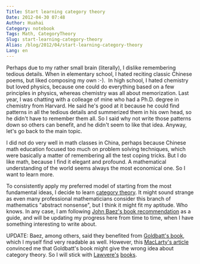 ```yaml
---
Title: Start learning category theory
Date: 2012-04-30 07:48
Author: Huahai
Category: notebook
Tags: Math, CategoryTheory
Slug: start-learning-category-theory
Alias: /blog/2012/04/start-learning-category-theory
Lang: en
---
```


Perhaps due to my rather small brain (literally), I dislike remembering tedious details. When in elementary school, I hated reciting classic Chinese poems, but liked composing my own :-).  In high school, I hated chemistry but loved physics, because one could do everything based on a few principles in physics, whereas chemistry was all about memorization. Last year, I was chatting with a colleage of mine who had a Ph.D. degree in chemistry from Harvard. He said he's good at it because he could find patterns in all the tedious details and summerized them in his own head, so he didn't have to remember them all. So I said why not write those patterns down so others can benefit, and he didn't seem to like that idea. Anyway, let's go back to the main topic.

I did not do very well in math classes in China, perhaps because Chinese math education focused too much on problem solving techniques, which were basically a matter of remembering all the test coping tricks. But I do like math, because I find it elegant and profound. A mathematical understanding of the world seems always the most economical one. So I want to learn more.

To consistently apply my preferred model of starting from the most fundamental ideas, I decide to learn [category theory](https://en.wikipedia.org/wiki/Category_theory). It might sound strange as even many professional mathematicians consider this branch of mathematics "abstract nonsense", but I think it might fit my aptitude. Who knows. In any case, I am following [John Baez's book recommendation](https://math.ucr.edu/home/baez/topos.html) as a guide, and will be updating my progress here from time to time, when I have something interesting to write about.

UPDATE: Baez, among others, said they benefited from [Goldbatt's book](https://www.amazon.com/Topoi-Categorial-Analysis-Logic-Mathematics/dp/0486450260/), which I myself find very readable as well. However, this [MacLarty's article](https://www.google.com/url?sa=t&rct=j&q=&esrc=s&source=web&cd=12&ved=0CCUQFjABOAo&url=http%3A%2F%2Fwww.cwru.edu%2Fartsci%2Fphil%2FUsesandAbuses%2520HistoryToposTheory.pdf) convinced me that Goldbatt's book might give the wrong idea about category theory. So I will stick with [Lawvere's](https://www.amazon.com/Conceptual-Mathematics-First-Introduction-Categories/dp/052171916X) [books](https://www.amazon.com/Sets-Mathematics-F-William-Lawvere/dp/0521010608).
